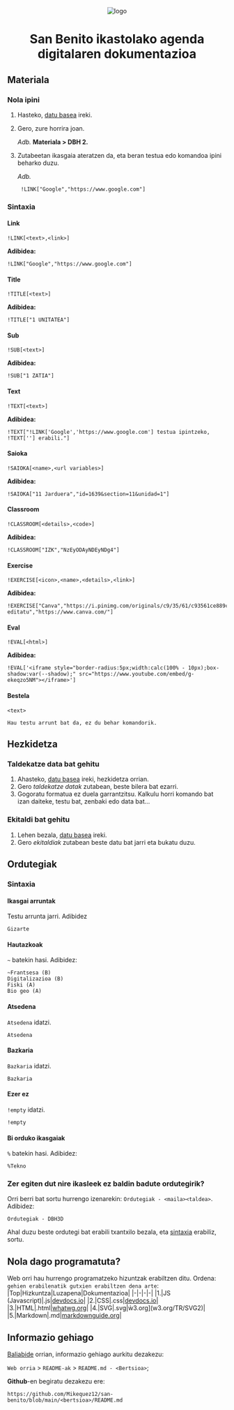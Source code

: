 <div style='text-align:center;justify-content:center;align-items:center;'><img alt='logo' src='https://mikequez12.github.io/san-benito/beta/icon.ico'></div>

# <center>San Benito ikastolako agenda digitalaren dokumentazioa</center>

## Materiala

### Nola ipini
1. Hasteko, [datu basea](https://docs.google.com/spreadsheets/d/10XrDFPdMcVkcHkHtotobIjpS2o586hGTzw1L--wPY60/edit?gid=0#gid=0) ireki.
2. Gero, zure horrira joan.

	_Adb._ **Materiala > DBH 2.**
3. Zutabeetan ikasgaia ateratzen da, eta beran testua edo komandoa ipini beharko duzu.

	_Adb._

		!LINK["Google","https://www.google.com"]

### Sintaxia
#### Link
`!LINK[<text>,<link>]`

**Adibidea:**

	!LINK["Google","https://www.google.com"]
#### Title
`!TITLE[<text>]`

**Adibidea:**

	!TITLE["1 UNITATEA"]
#### Sub
`!SUB[<text>]`

**Adibidea:**

	!SUB["1 ZATIA"]
#### Text
`!TEXT[<text>]`

**Adibidea:**

	!TEXT["!LINK['Google','https://www.google.com'] testua ipintzeko, !TEXT[''] erabili."]
#### Saioka
`!SAIOKA[<name>,<url variables>]`

**Adibidea:**

	!SAIOKA["11 Jarduera","id=1639&section=11&unidad=1"]
#### Classroom
`!CLASSROOM[<details>,<code>]`

**Adibidea:**

	!CLASSROOM["IZK","NzEyODAyNDEyNDg4"]
#### Exercise
`!EXERCISE[<icon>,<name>,<details>,<link>]`

**Adibidea:**

	!EXERCISE["Canva","https://i.pinimg.com/originals/c9/35/61/c93561ce889c03839424e455d98579c3.png","Bideoak editatu","https://www.canva.com/"]
#### Eval
`!EVAL[<html>]`

**Adibidea:**

	!EVAL['<iframe style="border-radius:5px;width:calc(100% - 10px);box-shadow:var(--shadow);" src="https://www.youtube.com/embed/g-ekeqzo5NM"></iframe>']
#### Bestela
`<text>`

	Hau testu arrunt bat da, ez du behar komandorik.

## Hezkidetza

### Taldekatze data bat gehitu
1. Ahasteko, [datu basea](https://docs.google.com/spreadsheets/d/10XrDFPdMcVkcHkHtotobIjpS2o586hGTzw1L--wPY60/edit?gid=1844186177#gid=1844186177) ireki, hezkidetza orrian.
2. Gero _taldekatze datak_ zutabean, beste bilera bat ezarri.
3. Gogoratu formatua ez duela garrantzitsu. Kalkulu horri komando bat izan daiteke, testu bat, zenbaki edo data bat...

### Ekitaldi bat gehitu
1. Lehen bezala, [datu basea](https://docs.google.com/spreadsheets/d/10XrDFPdMcVkcHkHtotobIjpS2o586hGTzw1L--wPY60/edit?gid=1844186177#gid=1844186177) ireki.
2. Gero _ekitaldiak_ zutabean beste datu bat jarri eta bukatu duzu.

## Ordutegiak

### Sintaxia
#### Ikasgai arruntak
Testu arrunta jarri. Adibidez

	Gizarte
#### Hautazkoak
`~` batekin hasi. Adibidez:

	~Frantsesa (B)
	Digitalizazioa (B)
	Fiski (A)
	Bio geo (A)

#### Atsedena
`Atsedena` idatzi.

	Atsedena

#### Bazkaria
`Bazkaria` idatzi.

	Bazkaria

#### Ezer ez
`!empty` idatzi.

	!empty

#### Bi orduko ikasgaiak
`%` batekin hasi. Adibidez:

	%Tekno

### Zer egiten dut nire ikasleek ez baldin badute ordutegirik?
Orri berri bat sortu hurrengo izenarekin: `Ordutegiak - <maila><taldea>`. Adibidez:

	Ordutegiak - DBH3D

Ahal duzu beste ordutegi bat erabili txantxilo bezala, eta [sintaxia](#sintaxia-1) erabiliz, sortu.

## Nola dago programatuta?
Web orri hau hurrengo programatzeko hizuntzak erabiltzen ditu. Ordena: `gehien erabilenatik gutxien erabiltzen dena arte`:
|Top|Hizkuntza|Luzapena|Dokumentazioa|
|-|-|-|-|
|1.|JS (Javascript)|.js|[devdocs.io](devdocs.io/javascript)|
|2.|CSS|.css|[devdocs.io](devdocs.io/css)|
|3.|HTML|.html|[whatwg.org](html.spec.whatwg.org)|
|4.|SVG|.svg|ẁ3.org](w3.org/TR/SVG2)|
|5.|Markdown|.md|[markdownguide.org](markdownguide.org)|

## Informazio gehiago

[Baliabide](https://mikequez12.github.io/san-benito/alpha/baliabideak/) orrian, informazio gehiago aurkitu dezakezu:

`Web orria` > `README-ak` > `README.md - <Bertsioa>`;

**Github**-en begiratu dezakezu ere:

	https://github.com/Mikequez12/san-benito/blob/main/<bertsioa>/README.md
